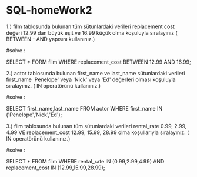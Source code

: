 # SQL-homeWork2

1.) film tablosunda bulunan tüm sütunlardaki verileri replacement cost değeri 12.99 dan büyük eşit ve 16.99 küçük olma koşuluyla sıralayınız ( BETWEEN - AND yapısını kullanınız.)

#solve :

SELECT * FORM film
WHERE replacement_cost BETWEEN 12.99 AND 16.99;

2.) actor tablosunda bulunan first_name ve last_name sütunlardaki verileri first_name 'Penelope' veya 'Nick' veya 'Ed' değerleri olması koşuluyla sıralayınız. ( IN operatörünü kullanınız.)

#solve :

SELECT first_name,last_name FROM actor
WHERE first_name IN ('Penelope','Nick','Ed'); 

3.) film tablosunda bulunan tüm sütunlardaki verileri rental_rate 0.99, 2.99, 4.99 VE replacement_cost 12.99, 15.99, 28.99 olma koşullarıyla sıralayınız. ( IN operatörünü kullanınız.)

#solve : 

SELECT * FROM film
WHERE rental_rate IN (0.99,2.99,4.99) AND 
replacement_cost IN (12.99,15.99,28.99);

